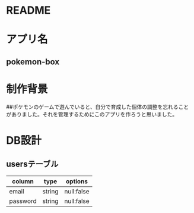 # README

# アプリ名
## pokemon-box

# 制作背景
##ポケモンのゲームで遊んでいると、自分で育成した個体の調整を忘れることがありました。それを管理するためにこのアプリを作ろうと思いました。

# DB設計

## usersテーブル

| column           |type               |options             |
|------------------|-------------------|--------------------|
| email            |string             |null:false          |
| password         |string             |null:false          |
